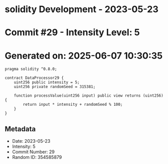 ﻿# solidity Development - 2023-05-23
# Commit #29 - Intensity Level: 5
# Generated on: 2025-06-07 10:30:35
```solidity
pragma solidity ^0.8.0;

contract DataProcessor29 {
    uint256 public intensity = 5;
    uint256 private randomSeed = 315381;

    function processValue(uint256 input) public view returns (uint256) {
        return input * intensity + randomSeed % 100;
    }
}
```
## Metadata
- Date: 2023-05-23
- Intensity: 5
- Commit Number: 29
- Random ID: 354585879
